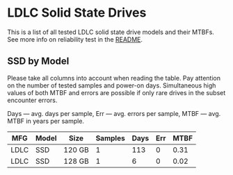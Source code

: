 LDLC Solid State Drives
=======================

This is a list of all tested LDLC solid state drive models and their MTBFs. See
more info on reliability test in the [README](https://github.com/bsdhw/SMART).

SSD by Model
------------

Please take all columns into account when reading the table. Pay attention on the
number of tested samples and power-on days. Simultaneous high values of both MTBF
and errors are possible if only rare drives in the subset encounter errors.

Days — avg. days per sample,
Err  — avg. errors per sample,
MTBF — avg. MTBF in years per sample.

| MFG       | Model              | Size   | Samples | Days  | Err   | MTBF |
|-----------|--------------------|--------|---------|-------|-------|------|
| LDLC      | SSD                | 120 GB | 1       | 113   | 0     | 0.31   |
| LDLC      | SSD                | 128 GB | 1       | 6     | 0     | 0.02   |
